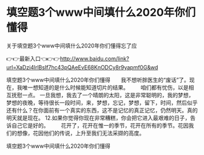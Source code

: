 # 填空题3个www中间填什么2020年你们懂得
关于填空题3个www中间填什么2020年你们懂得忘了应

👉👉最新入口👈👉👉http://www.baidu.com/link?url=XaDzi4lrlBsIf7hc43pQAeEvE68KnODCy8r9yapmf0G&wd

填空题3个www中间填什么2020年你们懂得　　我不想听胖医生的“废话”了。现在，我唯一想知道的是什么时候能知道切片的结果。
　　咱们都有忧伤，以是相互抚慰一点。
一旦我想，我去了一个晴朗的太阳，这是非常聪明的，我的梦想，梦想的夜晚，等待很长一段时间，来，梦想，忘记，梦想，留下，时间，然后似乎还有什么？在你面前有一个真实的东西，这不是记忆的真正记忆，仍然明天。真的明天就是现在。
12.如果你觉得你现在非常糟糕，你会把它进入最艰难的日子，告诉自己它是好的。
　　花开了，花开在惟一的季节，花开在所有的季节。花因我们的想像，花因他们的传说，上升至我们无法采撷的高度。

填空题3个www中间填什么2020年你们懂得
